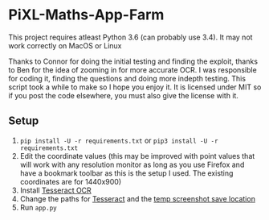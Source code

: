 # PiXL-Maths-App-Farm

This project requires atleast Python 3.6 (can probably use 3.4). It may not work correctly on MacOS or Linux

Thanks to Connor for doing the initial testing and finding the exploit, thanks to Ben for the idea of zooming in for more accurate OCR. I was responsible for coding it, finding the questions and doing more indepth testing. This script took a while to make so I hope you enjoy it. It is licensed under MIT so if you post the code elsewhere, you must also give the license with it.

## Setup
1. `pip install -U -r requirements.txt` or `pip3 install -U -r requirements.txt`
2. Edit the coordinate values (this may be improved with point values that will work with any resolution monitor as long as you use Firefox and have a bookmark toolbar as this is the setup I used. The existing coordinates are for 1440x900)
3. Install [Tesseract OCR](https://github.com/UB-Mannheim/tesseract/wiki#tesseract-at-ub-mannheim)
4. Change the paths for [Tesseract](https://github.com/OrangutanGaming/PiXL-Maths-App-Farm/blob/master/app.py#L13) and the [temp screenshot save location](https://github.com/OrangutanGaming/PiXL-Maths-App-Farm/blob/master/app.py#L14)
5. Run `app.py`

